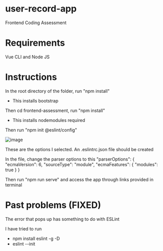 # user-record-app
Frontend Coding Assessment

# Requirements
Vue CLI and Node JS

# Instructions
In the root directory of the folder, run "npm install"
- This installs bootstrap

Then cd frontend-assessment, run "npm install"
- This installs nodemodules required

Then run "npm init @eslint/config"

![image](https://github.com/Dextre534/user-record-app/assets/91522845/448dba1b-6cc5-43ec-8317-8282fcacfdd6)

These are the options I selected. 
An .eslintrc.json file should be created

In the file, change the parser options to this
"parserOptions": {
        "ecmaVersion": 6,
        "sourceType": "module",
        "ecmaFeatures": {
            "modules": true
        }
    }


Then run "npm run serve" and access the app through links provided in terminal

# Past problems (FIXED)

The error that pops up has something to do with ESLint

I have tried to run 

- npm install eslint -g -D
- eslint --init
